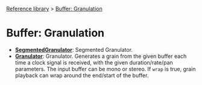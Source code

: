 [Reference library](../index.md) > [Buffer: Granulation](index.md)

# Buffer: Granulation

- **[SegmentedGranulator](segmentedgranulator/index.md)**: Segmented Granulator.
- **[Granulator](granulator/index.md)**: Granulator. Generates a grain from the given buffer each time a clock signal is received, with the given duration/rate/pan parameters. The input buffer can be mono or stereo. If `wrap` is true, grain playback can wrap around the end/start of the buffer.
